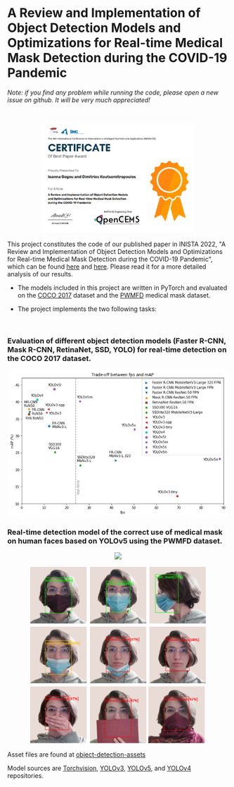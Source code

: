 # A Review and Implementation of Object Detection Models and Optimizations for Real-time Medical Mask Detection during the COVID-19 Pandemic
*Note: if you find any problem while running the code, please open a new issue on github. It will be very much appreciated!*

<br>

<p align="center">
  <img width=350 src="https://github.com/joangog/object-detection/blob/main/README_img/inista_award.png">
</p>


This project constitutes the code of our published paper in INISTA 2022, "A Review and Implementation of Object Detection Models and Optimizations for Real-time Medical Mask Detection during the COVID-19 Pandemic", which can be found [here](https://ieeexplore.ieee.org/document/9894232) and [here](https://www.ceid.upatras.gr/webpages/koutsomi/pdf/inista2022.pdf). Please read it for a more detailed analysis of our results.

- The models included in this project are written in PyTorch and evaluated on the [COCO 2017](https://cocodataset.org/#download) dataset and the [PWMFD](https://github.com/ethancvaa/Properly-Wearing-Masked-Detect-Dataset) medical mask dataset.

- The project implements the two following tasks:

<br>

### Evaluation of different object detection models (Faster R-CNN, Mask R-CNN, RetinaNet, SSD, YOLO) for real-time detection on the COCO 2017 dataset.
<p align="center">
  <img width=500 src="https://github.com/joangog/object-detection/blob/main/README_img/coco17_benchmark.png">
</p>

### Real-time detection model of the correct use of medical mask on human faces based on YOLOv5 using the PWMFD dataset.
<p align="center">
  <img width=580 src="https://github.com/joangog/object-detection/blob/main/README_img/mask_demo.gif">
</p>
<p align="center">
  <img width=400 src="https://github.com/joangog/object-detection/blob/main/README_img/mask_examples.png">
</p>

Asset files are found at [object-detection-assets](https://github.com/joangog/object-detection-assets)

Model sources are [Torchvision](https://github.com/pytorch/vision), [YOLOv3](https://github.com/ultralytics/yolov3), [YOLOv5](https://github.com/ultralytics/yolov5), and [YOLOv4](https://github.com/Tianxiaomo/pytorch-YOLOv4) repositories.
